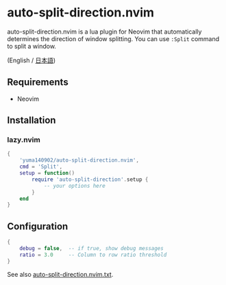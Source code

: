 # auto-split-direction.nvim

auto-split-direction.nvim is a lua plugin for Neovim that automatically determines the direction of window splitting. You can use `:Split` command to split a window.

(English / [日本語](./README.ja.md))

## Requirements

- Neovim

## Installation

### lazy.nvim

```lua
{
    'yuma140902/auto-split-direction.nvim',
    cmd = 'Split',
    setup = function()
        require 'auto-split-direction'.setup {
            -- your options here
        }
    end
}
```

## Configuration

```lua
{
    debug = false,  -- if true, show debug messages
    ratio = 3.0     -- Column to row ratio threshold
}
```

See also [auto-split-direction.nvim.txt](./doc/auto-split-direction.nvim.txt).

